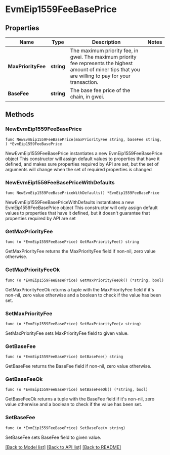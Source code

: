 # EvmEip1559FeeBasePrice

## Properties

Name | Type | Description | Notes
------------ | ------------- | ------------- | -------------
**MaxPriorityFee** | **string** | The maximum priority fee, in gwei. The maximum priority fee represents the highest amount of miner tips that you are willing to pay for your transaction. | 
**BaseFee** | **string** | The base fee price of the chain, in gwei. | 

## Methods

### NewEvmEip1559FeeBasePrice

`func NewEvmEip1559FeeBasePrice(maxPriorityFee string, baseFee string, ) *EvmEip1559FeeBasePrice`

NewEvmEip1559FeeBasePrice instantiates a new EvmEip1559FeeBasePrice object
This constructor will assign default values to properties that have it defined,
and makes sure properties required by API are set, but the set of arguments
will change when the set of required properties is changed

### NewEvmEip1559FeeBasePriceWithDefaults

`func NewEvmEip1559FeeBasePriceWithDefaults() *EvmEip1559FeeBasePrice`

NewEvmEip1559FeeBasePriceWithDefaults instantiates a new EvmEip1559FeeBasePrice object
This constructor will only assign default values to properties that have it defined,
but it doesn't guarantee that properties required by API are set

### GetMaxPriorityFee

`func (o *EvmEip1559FeeBasePrice) GetMaxPriorityFee() string`

GetMaxPriorityFee returns the MaxPriorityFee field if non-nil, zero value otherwise.

### GetMaxPriorityFeeOk

`func (o *EvmEip1559FeeBasePrice) GetMaxPriorityFeeOk() (*string, bool)`

GetMaxPriorityFeeOk returns a tuple with the MaxPriorityFee field if it's non-nil, zero value otherwise
and a boolean to check if the value has been set.

### SetMaxPriorityFee

`func (o *EvmEip1559FeeBasePrice) SetMaxPriorityFee(v string)`

SetMaxPriorityFee sets MaxPriorityFee field to given value.


### GetBaseFee

`func (o *EvmEip1559FeeBasePrice) GetBaseFee() string`

GetBaseFee returns the BaseFee field if non-nil, zero value otherwise.

### GetBaseFeeOk

`func (o *EvmEip1559FeeBasePrice) GetBaseFeeOk() (*string, bool)`

GetBaseFeeOk returns a tuple with the BaseFee field if it's non-nil, zero value otherwise
and a boolean to check if the value has been set.

### SetBaseFee

`func (o *EvmEip1559FeeBasePrice) SetBaseFee(v string)`

SetBaseFee sets BaseFee field to given value.



[[Back to Model list]](../README.md#documentation-for-models) [[Back to API list]](../README.md#documentation-for-api-endpoints) [[Back to README]](../README.md)


